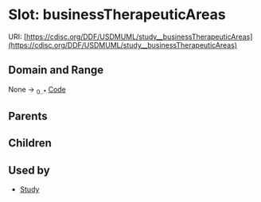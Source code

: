
# Slot: businessTherapeuticAreas




URI: [https://cdisc.org/DDF/USDMUML/study__businessTherapeuticAreas](https://cdisc.org/DDF/USDMUML/study__businessTherapeuticAreas)


## Domain and Range

None &#8594;  <sub>0..\*</sub> [Code](Code.md)

## Parents


## Children


## Used by

 * [Study](Study.md)
